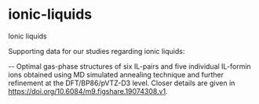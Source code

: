 # ionic-liquids
Ionic liquids

Supporting data for our studies regarding ionic liquids:

-- Optimal gas-phase structures of six IL-pairs and five individual IL-formin ions obtained using MD simulated annealing technique and further refinement at the DFT/BP86/pVTZ-D3 level. Closer details are given in https://doi.org/10.6084/m9.figshare.19074308.v1.


